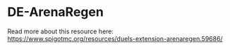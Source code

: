 # DE-ArenaRegen

Read more about this resource here: https://www.spigotmc.org/resources/duels-extension-arenaregen.59686/
